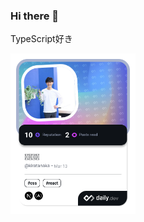 ### Hi there 👋

TypeScript好き

<a href="https://app.daily.dev/aktsm0ysn0p"><img src="https://github.com/kira-0521/kira-0521/blob/main/devcard.png" width="200" alt="aika's Dev Card"/></a>

